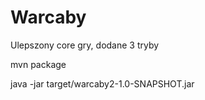 # Warcaby

Ulepszony core gry, dodane 3 tryby


mvn package

java -jar target/warcaby2-1.0-SNAPSHOT.jar